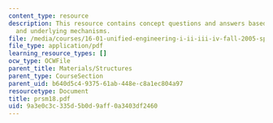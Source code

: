 ```yaml
---
content_type: resource
description: This resource contains concept questions and answers based on the phenomena
  and underlying mechanisms.
file: /media/courses/16-01-unified-engineering-i-ii-iii-iv-fall-2005-spring-2006/9a3e0c3c335d5b0d9aff0a3403df2460_prsm18.pdf
file_type: application/pdf
learning_resource_types: []
ocw_type: OCWFile
parent_title: Materials/Structures
parent_type: CourseSection
parent_uid: b640d5c4-9375-61ab-448e-c8a1ec804a97
resourcetype: Document
title: prsm18.pdf
uid: 9a3e0c3c-335d-5b0d-9aff-0a3403df2460
---
```

